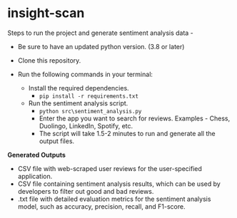 # insight-scan
Steps to run the project and generate sentiment analysis data - 

- Be sure to have an updated python version. (3.8 or later)

- Clone this repository.

- Run the following commands in your terminal:
    - Install the required dependencies. 
        - ```pip install -r requirements.txt```
    - Run the sentiment analysis script.
        - ```python src\sentiment_analysis.py```
        - Enter the app you want to search for reviews. Examples - Chess, Duolingo, LinkedIn, Spotify, etc.
        - The script will take 1.5-2 minutes to run and generate all the output files.

**Generated Outputs**
- CSV file with web-scraped user reviews for the user-specified application.
- CSV file containing sentiment analysis results, which can be used by developers to filter out good and bad reviews.
- .txt file with detailed evaluation metrics for the sentiment analysis model, such as accuracy, precision, recall, and F1-score.